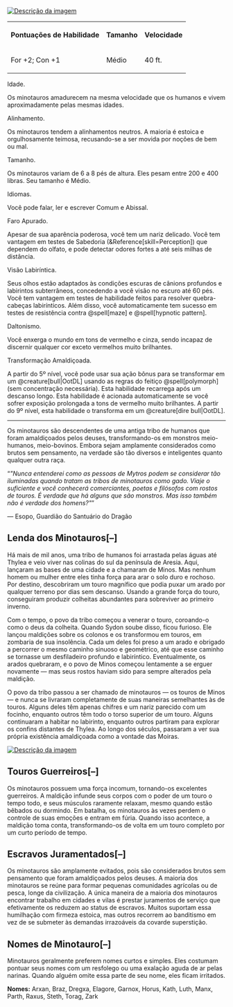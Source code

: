 <div>
<a href="https://raw.githubusercontent.com/TheGiddyLimit/homebrew/master/_img/ArcanumWorldsOdysseyoftheDragonlords/AppendixB_ThyleanMinotaur_Page315.webp"> <img src="https://raw.githubusercontent.com/TheGiddyLimit/homebrew/master/_img/ArcanumWorldsOdysseyoftheDragonlords/AppendixB_ThyleanMinotaur_Page315.webp" alt="Descrição da imagem"> </a>
    <table class="w-100 summary stripe-even">
        <tbody><tr>
                <th class="ve-col-4 ve-text-center">
                    <p>Pontuações de Habilidade</p>
                </th>
                <th class="ve-col-4 ve-text-center">
                    <p>Tamanho</p>
                </th>
                <th class="ve-col-4 ve-text-center">
                    <p>Velocidade</p>
                </th>
</tr><tr>
                <td class="ve-text-center">
                    <p>For +2; Con +1</p>
                </td>
                <td class="ve-text-center">
                    <p>Médio</p>
                </td>
                <td class="ve-text-center">
                    <p>40 ft.</p>
                </td>
</tr></tbody>
    </table>
    <div class="rd__b  rd__b--2">
        <div class="rd__b  rd__b--3">
            <p><span class="entry-title-inner">Idade.</span></p>
            <p>Os minotauros amadurecem na mesma velocidade que os humanos e vivem aproximadamente pelas mesmas idades.</p>
            <div class="rd__spc-inline-post">
                <p></p>
            </div>
        </div>
        <div class="rd__b  rd__b--3">
            <p><span class="entry-title-inner">Alinhamento.</span></p>
            <p>Os minotauros tendem a alinhamentos neutros. A maioria é estoica e orgulhosamente teimosa, recusando-se a ser movida por noções de bem ou mal.</p>
            <div class="rd__spc-inline-post">
                <p></p>
            </div>
        </div>
        <div class="rd__b  rd__b--3">
            <p><span class="entry-title-inner">Tamanho.</span></p>
            <p>Os minotauros variam de 6 a 8 pés de altura. Eles pesam entre 200 e 400 libras. Seu tamanho é Médio.</p>
            <div class="rd__spc-inline-post">
                <p></p>
            </div>
        </div>
        <div class="rd__b  rd__b--3">
            <p><span class="entry-title-inner">Idiomas.</span></p>
            <p>Você pode falar, ler e escrever Comum e Abissal.</p>
            <div class="rd__spc-inline-post">
                <p></p>
            </div>
        </div>
        <div class="rd__b  rd__b--3">
            <p><span class="entry-title-inner">Faro Apurado.</span></p>
            <p>Apesar de sua aparência poderosa, você tem um nariz delicado. Você tem vantagem em testes de Sabedoria (&Reference[skill=Perception]) que dependem do olfato, e pode detectar odores fortes a até seis milhas de distância.</p>
            <div class="rd__spc-inline-post">
                <p></p>
            </div>
        </div>
    </div>
    <div class="rd__b  rd__b--3">
    <p><span class="entry-title-inner">Visão Labiríntica.</span></p>
    <p>Seus olhos estão adaptados às condições escuras de cânions profundos e labirintos subterrâneos, concedendo a você visão no escuro até 60 pés. Você tem vantagem em testes de habilidade feitos para resolver quebra-cabeças labirínticos. Além disso, você automaticamente tem sucesso em testes de resistência contra @spell[maze] e @spell[hypnotic pattern].</p>
    <div class="rd__spc-inline-post">
        <p></p>
    </div>
</div>
<div class="rd__b  rd__b--3">
    <p><span class="entry-title-inner">Daltonismo.</span></p>
    <p>Você enxerga o mundo em tons de vermelho e cinza, sendo incapaz de discernir qualquer cor exceto vermelhos muito brilhantes.</p>
    <div class="rd__spc-inline-post">
        <p></p>
    </div>
</div>
<div class="rd__b  rd__b--3">
    <p><span class="entry-title-inner">Transformação Amaldiçoada.</span></p>
    <p>A partir do 5º nível, você pode usar sua ação bônus para se transformar em um @creature[bull|OotDL] usando as regras do feitiço @spell[polymorph] (sem concentração necessária). Esta habilidade recarrega após um descanso longo. Esta habilidade é acionada automaticamente se você sofrer exposição prolongada a tons de vermelho muito brilhantes. A partir do 9º nível, esta habilidade o transforma em um @creature[dire bull|OotDL].</p>
    <div class="rd__spc-inline-post">
        <p></p>
    </div>
</div>
</div>
<hr class="hr-1">
<div class="rd__b  rd__b--1">
    <p>Os minotauros são descendentes de uma antiga tribo de humanos que foram amaldiçoados pelos deuses, transformando-os em monstros meio-humanos, meio-bovinos. Embora sejam amplamente considerados como brutos sem pensamento, na verdade são tão diversos e inteligentes quanto qualquer outra raça.</p>
</div>
<div class="rd__quote">
    <p class="rd__quote-line rd__quote-line--last">“<em>"Nunca entenderei como as pessoas de Mytros podem se considerar tão iluminadas quando tratam as tribos de minotauros como gado. Viaje o suficiente e você conhecerá comerciantes, poetas e filósofos com rostos de touros. É verdade que há alguns que são monstros. Mas isso também não é verdade dos homens?"</em>”</p>
    <p><span class="rd__quote-by">— Esopo, Guardião do Santuário do Dragão</span></p>
</div>
<div class="rd__b  rd__b--1">
    <h2 class="rd__h rd__h--1" data-title-index="9"><span class="entry-title-inner">Lenda dos Minotauros</span><span class="rd__h-toggle ml-2 clickable no-select no-print lst-is-exporting-image__hidden" data-rd-h-toggle-button="true" title="Alternar Visibilidade (CTRL para Alternar Tudo)">[–]</span></h2>
    <p>Há mais de mil anos, uma tribo de humanos foi arrastada pelas águas até Thylea e veio viver nas colinas do sul da península de Aresia. Aqui, lançaram as bases de uma cidade e a chamaram de Minos. Mas nenhum homem ou mulher entre eles tinha força para arar o solo duro e rochoso. Por destino, descobriram um touro magnífico que podia puxar um arado por qualquer terreno por dias sem descanso. Usando a grande força do touro, conseguiram produzir colheitas abundantes para sobreviver ao primeiro inverno.</p>
    <p>Com o tempo, o povo da tribo começou a venerar o touro, coroando-o como o deus da colheita. Quando Sydon soube disso, ficou furioso. Ele lançou maldições sobre os colonos e os transformou em touros, em zombaria de sua insolência. Cada um deles foi preso a um arado e obrigado a percorrer o mesmo caminho sinuoso e geométrico, até que esse caminho se tornasse um desfiladeiro profundo e labiríntico. Eventualmente, os arados quebraram, e o povo de Minos começou lentamente a se erguer novamente — mas seus rostos haviam sido para sempre alterados pela maldição.</p>
    <p>O povo da tribo passou a ser chamado de minotauros — os touros de Minos — e nunca se livraram completamente de suas maneiras semelhantes às de touros. Alguns deles têm apenas chifres e um nariz parecido com um focinho, enquanto outros têm todo o torso superior de um touro. Alguns continuaram a habitar no labirinto, enquanto outros partiram para explorar os confins distantes de Thylea. Ao longo dos séculos, passaram a ver sua própria existência amaldiçoada como a vontade das Moiras.</p>
</div>

<div class="rd__b  rd__b--1">
<a href="https://raw.githubusercontent.com/TheGiddyLimit/homebrew/master/_img/ArcanumWorldsOdysseyoftheDragonlords/AppendixB_MinotaurAxe_Page316.webp"> <img src="https://raw.githubusercontent.com/TheGiddyLimit/homebrew/master/_img/ArcanumWorldsOdysseyoftheDragonlords/AppendixB_MinotaurAxe_Page316.webp" alt="Descrição da imagem"> </a>
    <h2 class="rd__h rd__h--1" data-title-index="10"><span class="entry-title-inner">Touros Guerreiros</span><span class="rd__h-toggle ml-2 clickable no-select no-print lst-is-exporting-image__hidden" data-rd-h-toggle-button="true" title="Alternar Visibilidade (CTRL para Alternar Tudo)">[–]</span></h2>
    <p>Os minotauros possuem uma força incomum, tornando-os excelentes guerreiros. A maldição infunde seus corpos com o poder de um touro o tempo todo, e seus músculos raramente relaxam, mesmo quando estão bêbados ou dormindo. Em batalha, os minotauros às vezes perdem o controle de suas emoções e entram em fúria. Quando isso acontece, a maldição toma conta, transformando-os de volta em um touro completo por um curto período de tempo.</p>
</div>
<div class="rd__b  rd__b--1">
    <h2 class="rd__h rd__h--1" data-title-index="11"><span class="entry-title-inner">Escravos Juramentados</span><span class="rd__h-toggle ml-2 clickable no-select no-print lst-is-exporting-image__hidden" data-rd-h-toggle-button="true" title="Alternar Visibilidade (CTRL para Alternar Tudo)">[–]</span></h2>
    <p>Os minotauros são amplamente evitados, pois são considerados brutos sem pensamento que foram amaldiçoados pelos deuses. A maioria dos minotauros se reúne para formar pequenas comunidades agrícolas ou de pesca, longe da civilização. A única maneira de a maioria dos minotauros encontrar trabalho em cidades e vilas é prestar juramentos de serviço que efetivamente os reduzem ao status de escravos. Muitos suportam essa humilhação com firmeza estoica, mas outros recorrem ao banditismo em vez de se submeter às demandas irrazoáveis da covarde superstição.</p>
</div>
<div class="rd__b  rd__b--1">
    <h2 class="rd__h rd__h--1" data-title-index="12"><span class="entry-title-inner">Nomes de Minotauro</span><span class="rd__h-toggle ml-2 clickable no-select no-print lst-is-exporting-image__hidden" data-rd-h-toggle-button="true" title="Alternar Visibilidade (CTRL para Alternar Tudo)">[–]</span></h2>
    <p>Minotauros geralmente preferem nomes curtos e simples. Eles costumam pontuar seus nomes com um resfolego ou uma exalação aguda de ar pelas narinas. Quando alguém omite essa parte de seu nome, eles ficam irritados.</p>
    <p><strong>Nomes:</strong> Arxan, Braz, Dregxa, Elagore, Garnox, Horus, Kath, Luth, Manx, Parth, Raxus, Steth, Torag, Zark</p>
</div>


